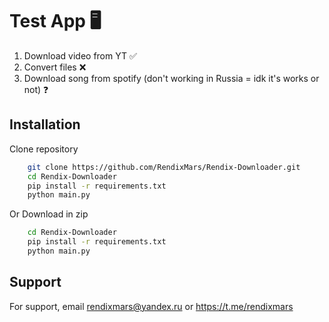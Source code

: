 # Test App 🖥️
1) Download video from YT ✅
2) Convert files ❌
3) Download song from spotify (don't working in Russia = idk it's works or not) ❓

## Installation
Clone repository
```bash
    git clone https://github.com/RendixMars/Rendix-Downloader.git
    cd Rendix-Downloader
    pip install -r requirements.txt
    python main.py
```
Or
Download in zip
```bash
    cd Rendix-Downloader
    pip install -r requirements.txt
    python main.py
```


## Support
For support, email rendixmars@yandex.ru or https://t.me/rendixmars
